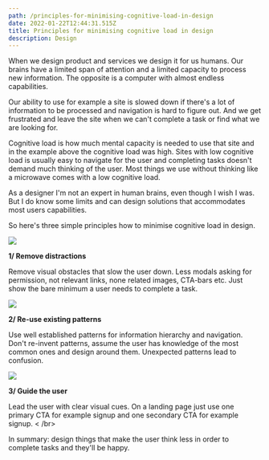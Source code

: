 ```yaml
---
path: /principles-for-minimising-cognitive-load-in-design
date: 2022-01-22T12:44:31.515Z
title: Principles for minimising cognitive load in design
description: Design
---
```

When we design product and services we design it for us humans. Our brains have a limited span of attention and a limited capacity to process new information. The opposite is a computer with almost endless capabilities. 

Our ability to use for example a site is slowed down if there's a lot of information to be processed and navigation is hard to figure out. And we get frustrated and leave the site when we can't complete a task or find what we are looking for.

Cognitive load is how much mental capacity is needed to use that site and in the example above the cognitive load was high. Sites with low cognitive load is usually easy to navigate for the user and completing tasks doesn't demand much thinking of the user. Most things we use without thinking like a microwave comes with a low cognitive load. 

As a designer I'm not an expert in human brains, even though I wish I was. But I do know some limits and can design solutions that accommodates most users capabilities.

So here's three simple principles how to minimise cognitive load in design.

![](https://www.jakobmagnusson.se/assets/cognitive-1.png)

**1/ Remove distractions**

Remove visual obstacles that slow the user down. Less modals asking for permission, not relevant links, none related images, CTA-bars etc. Just show the bare minimum a user needs to complete a task.

![](https://www.jakobmagnusson.se/assets/cognitive-2.png)

**2/ Re-use existing patterns**

Use well established patterns for information hierarchy and navigation. Don't re-invent patterns, assume the user has knowledge of the most common ones and design around them. Unexpected patterns lead to confusion.

![](https://www.jakobmagnusson.se/assets/cognitive-3.png)

**3/ Guide the user**

Lead the user with clear visual cues. On a landing page just use one primary CTA for example signup and one secondary CTA for example signup.
< /br>

In summary: design things that make the user think less in order to complete tasks and they'll be happy.